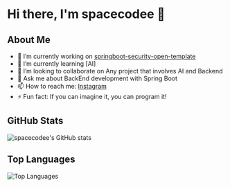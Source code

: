 # Hi there, I'm spacecodee 👋

## About Me
- 🔭 I’m currently working on [springboot-security-open-template](https://github.com/spacecodee/springboot-security-open-template)
- 🌱 I’m currently learning [AI]
- 👯 I’m looking to collaborate on Any project that involves AI and Backend
- 💬 Ask me about BackEnd development with Spring Boot
- 📫 How to reach me: [Instagram](https://www.instagram.com/spacecodee)
- ⚡ Fun fact: If you can imagine it, you can program it!

## GitHub Stats
![spacecodee's GitHub stats](https://github-readme-stats.vercel.app/api?username=spacecodee&show_icons=true&theme=radical)

## Top Languages
![Top Languages](https://github-readme-stats.vercel.app/api/top-langs/?username=spacecodee&layout=compact&theme=radical)
